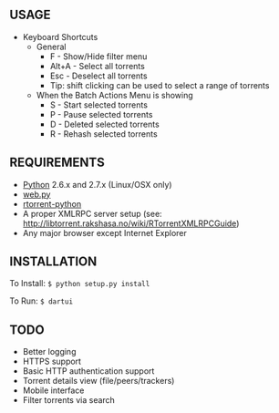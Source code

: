 USAGE
-----
- Keyboard Shortcuts
	- General
		- F - Show/Hide filter menu
		- Alt+A - Select all torrents
		- Esc - Deselect all torrents
		- Tip: shift clicking can be used to select a range of torrents
	- When the Batch Actions Menu is showing
		- S - Start selected torrents
		- P - Pause selected torrents
		- D - Deleted selected torrents
		- R - Rehash selected torrents

REQUIREMENTS
------------
- [Python](http://www.python.org/) 2.6.x and 2.7.x (Linux/OSX only)
- [web.py](http://webpy.org/)
- [rtorrent-python](https://github.com/cjlucas/rtorrent-python)
- A proper XMLRPC server setup (see: http://libtorrent.rakshasa.no/wiki/RTorrentXMLRPCGuide)
- Any major browser except Internet Explorer

INSTALLATION
------------

To Install:
```$ python setup.py install```

To Run:
```$ dartui```

TODO
----
- Better logging
- HTTPS support
- Basic HTTP authentication support
- Torrent details view (file/peers/trackers)
- Mobile interface
- Filter torrents via search
